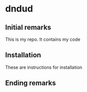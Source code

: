 # dndud
## Initial remarks
This is my repo. It contains my code

## Installation
These are instructions for installation

## Ending remarks
